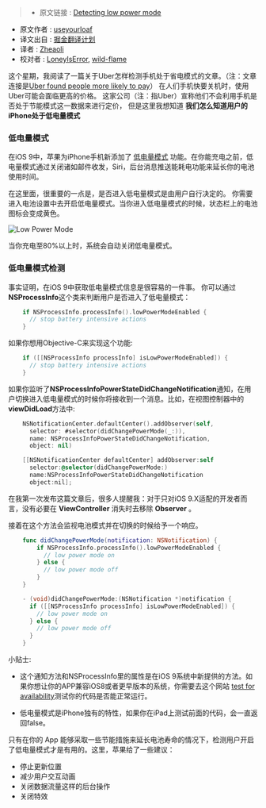 >* 原文链接 : [Detecting low power mode](http://useyourloaf.com/blog/detecting-low-power-mode/)
* 原文作者 : [useyourloaf](http://useyourloaf.com/)
* 译文出自 : [掘金翻译计划](https://github.com/xitu/gold-miner)
* 译者 : [Zheaoli](https://github.com/Zheaoli)
* 校对者 : [LoneyIsError](https://github.com/LoneyIsError), [wild-flame](https://github.com/wild-flame)


这个星期，我阅读了一篇关于Uber怎样检测手机处于省电模式的文章。（注：文章连接是[Uber found people more likely to pay](http://www.npr.org/2016/05/17/478266839/this-is-your-brain-on-uber)） 在人们手机快要关机时，使用Uber可能会面临更高的价格。 这家公司（注：指Uber）宣称他们不会利用手机是否处于节能模式这一数据来进行定价， 但是这里我想知道 **我们怎么知道用户的iPhone处于低电量模式**


### 低电量模式

在iOS 9中，苹果为iPhone手机新添加了 [低电量模式](https://support.apple.com/en-gb/HT205234) 功能。在你能充电之前，低电量模式通过关闭诸如邮件收发，Siri，后台消息推送能耗电功能来延长你的电池使用时间。

在这里面，很重要的一点是，是否进入低电量模式是由用户自行决定的。 你需要进入电池设置中去开启低电量模式。当你进入低电量模式的时候，状态栏上的电池图标会变成黄色。

![Low Power Mode](http://ww3.sinaimg.cn/large/72f96cbajw1f4dvuztcnej20m80et0u9)

当你充电至80%以上时，系统会自动关闭低电量模式。

### 低电量模式检测

事实证明，在iOS 9中获取低电量模式信息是很容易的一件事。 你可以通过**NSProcessInfo**这个类来判断用户是否进入了低电量模式：

~~~ Swift
    if NSProcessInfo.processInfo().lowPowerModeEnabled {
      // stop battery intensive actions
    }

~~~

如果你想用Objective-C来实现这个功能:

~~~ Objective-C
    if ([[NSProcessInfo processInfo] isLowPowerModeEnabled]) {
      // stop battery intensive actions
    }

~~~

如果你监听了**NSProcessInfoPowerStateDidChangeNotification**通知，在用户切换进入低电量模式的时候你将接收到一个消息。比如，在视图控制器中的**viewDidLoad**方法中:

~~~ Swift
    NSNotificationCenter.defaultCenter().addObserver(self,
      selector: #selector(didChangePowerMode(_:)),
      name: NSProcessInfoPowerStateDidChangeNotification,
      object: nil)
~~~

~~~ Objective-C
    [[NSNotificationCenter defaultCenter] addObserver:self
      selector:@selector(didChangePowerMode:)
      name:NSProcessInfoPowerStateDidChangeNotification
      object:nil];
~~~

在我第一次发布这篇文章后，很多人提醒我：对于只对iOS 9.X适配的开发者而言，没有必要在 **ViewController** 消失时去移除 **Observer** 。

接着在这个方法会监视电池模式并在切换的时候给予一个响应。

~~~ swift
    func didChangePowerMode(notification: NSNotification) {
        if NSProcessInfo.processInfo().lowPowerModeEnabled {
          // low power mode on
        } else {
          // low power mode off
        }
    }
~~~

~~~ Objective-C
    - (void)didChangePowerMode:(NSNotification *)notification {
      if ([[NSProcessInfo processInfo] isLowPowerModeEnabled]) {
        // low power mode on
      } else {
        // low power mode off
      }
    }
~~~
小贴士:

*   这个通知方法和NSProcessInfo里的属性是在iOS 9系统中新提供的方法。如果你想让你的APP兼容iOS8或者更早版本的系统，你需要去这个网站 [test for availability](http://useyourloaf.com/blog/checking-api-availability-with-swift/)测试你的代码是否能正常运行。

*   低电量模式是iPhone独有的特性，如果你在iPad上测试前面的代码，会一直返回false。


只有在你的 App 能够采取一些节能措施来延长电池寿命的情况下，检测用户开启了低电量模式才是有用的。这里，苹果给了一些建议：



*   停止更新位置
*   减少用户交互动画
*   关闭数据流量这样的后台操作
*   关闭特效
